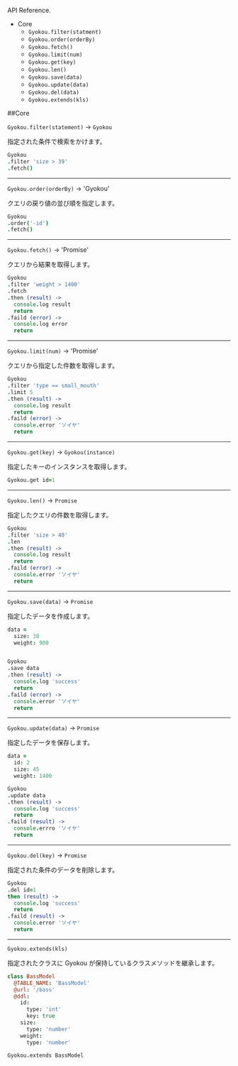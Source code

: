 API Reference.


* Core
  * `Gyokou.filter(statment)`
  * `Gyokou.order(orderBy)`
  * `Gyokou.fetch()`
  * `Gyokou.limit(num)`
  * `Gyokou.get(key)`
  * `Gyokou.len()`
  * `Gyokou.save(data)`
  * `Gyokou.update(data)`
  * `Gyokou.del(data)`
  * `Gyokou.extends(kls)`


##Core

`Gyokou.filter(statement)` -> `Gyokou`

指定された条件で検索をかけます。

```coffeescript
Gyokou
.filter 'size > 39'
.fetch()
```

-------

`Gyokou.order(orderBy)` -> 'Gyokou'

クエリの戻り値の並び順を指定します。

```coffeescript
Gyokou
.order('-id')
.fetch()
```

-------

`Gyokou.fetch()` -> 'Promise'

クエリから結果を取得します。

```coffeescript
Gyokou
.filter 'weight > 1400'
.fetch
.then (result) ->
  console.log result
  return
.faild (error) ->
  console.log error
  return
```

--------

`Gyokou.limit(num)` -> 'Promise'

クエリから指定した件数を取得します。

```coffeescript
Gyokou
.filter 'type == small_mouth'
.limit 5
.then (result) ->
  console.log result
  return
.faild (error) ->
  console.error 'ソイヤ'
  return
```

--------

`Gyokou.get(key)` -> `Gyokou(instance)`

指定したキーのインスタンスを取得します。

```coffeescript
Gyokou.get id=1
```

--------

`Gyokou.len()` -> `Promise`

指定したクエリの件数を取得します。

```coffeescript
Gyokou
.filter 'size > 40'
.len
.then (result) ->
  console.log result
  return
.faild (error) ->
  console.error 'ソイヤ'
  return
```

--------

`Gyokou.save(data)` -> `Promise`

指定したデータを作成します。

```coffeescript
data =
  size: 38
  weight: 900


Gyokou
.save data
.then (result) ->
  console.log 'success'
  return
.faild (error) ->
  console.error 'ソイヤ'
  return
```

--------

`Gyokou.update(data)` -> `Promise`

指定したデータを保存します。

```coffeescript
data = 
  id: 2
  size: 45
  weight: 1400

Gyokou
.update data
.then (result) ->
  console.log 'success'
  return
.faild (result) ->
  console.errro 'ソイヤ'
  return
```


--------

`Gyokou.del(key)` -> `Promise`

指定された条件のデータを削除します。

```coffeescript
Gyokou
.del id=1
then (result) ->
  console.log 'success'
  return
.faild (result) ->
  console.error 'ソイヤ'
  return
```


--------

`Gyokou.extends(kls)`

指定されたクラスに Gyokou が保持しているクラスメソッドを継承します。

```coffeescript
class BassModel
  @TABLE_NAME: 'BassModel'
  @url: '/bass'
  @ddl:
    id:
      type: 'int'
      key: true
    size:
      type: 'number'
    weight:
      type: 'number'

Gyokou.extends BassModel
```


